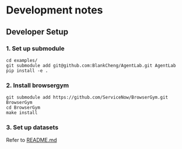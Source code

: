 # Development notes

## Developer Setup
### 1. Set up submodule
```
cd examples/
git submodule add git@github.com:BlankCheng/AgentLab.git AgentLab
pip install -e .
```
### 2. Install browsergym
```
git submodule add https://github.com/ServiceNow/BrowserGym.git BrowserGym
cd BrowserGym
make install
```
### 3. Set up datasets
Refer to [README.md](./README.md)
